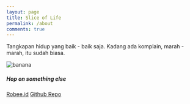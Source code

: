 ```yaml
---
layout: page
title: Slice of Life
permalink: /about
comments: true
---
```


<div class="row justify-content-between">
<div class="col-md-8 pr-5">

<p>Tangkapan hidup yang baik - baik saja. Kadang ada komplain, marah - marah, itu sudah biasa.</p>

<p class="mb-5"><img class="shadow-lg" src="https://images.unsplash.com/photo-1481349518771-20055b2a7b24?ixlib=rb-1.2.1&ixid=MnwxMjA3fDB8MHxwaG90by1wYWdlfHx8fGVufDB8fHx8&auto=format&fit=crop&w=1024&q=80" alt="banana" /></p>

</div>

<div class="col-md-4">

<div class="sticky-top sticky-top-80">
<h5>Hop on something else</h5>
<a target="_blank" href="https://www.robee.id" class="btn btn-danger">Robee.id</a> <a target="_blank" href="https://github.com/robertusnegoro/" class="btn btn-warning">Github Repo</a>

</div>
</div>
</div>
